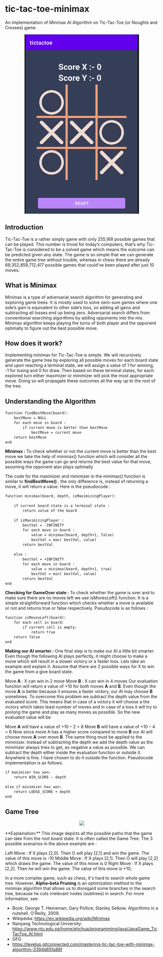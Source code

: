 # tic-tac-toe-minimax
An implementation of Minimax AI Algorithm on Tic-Tac-Toe (or Noughts and Crosses) game.
<p align="center">
	<img src="TicTac.png"></img>
</p>

## Introduction
Tic-Tac-Toe is a rather simply game with only 255,168 possible games that can be played. This number is trivial for today’s computers, that’s why Tic-Tac-Toe is considered to be a solved game which means the outcome can be predicted given any state. The game is so simple that we can generate the entire game tree without trouble, whereas in chess there are already 69,352,859,712,417 possible games that could’ve been played after just 10 moves.

## What is Minimax
Minimax is a type of adversarial search algorithm for generating and exploring game trees. It is mostly used to solve zero-sum games where one side’s gain is equivalent to other side’s loss, so adding all gains and subtracting all losses end up being zero.
Adversarial search differs from conventional searching algorithms by adding opponents into the mix. Minimax algorithm keeps playing the turns of both player and the opponent optimally to figure out the best possible move.

## How does it work?
Implementing minimax for Tic-Tac-Toe is simple. We will recursively generate the game tree by exploring all possible moves for each board state and upon reaching a terminal state, we will assign a value of 1 for winning, -1 for losing and 0 for draw. Then based on these terminal states, for each explored turn either maximizer or minimizer will pick the most appropriate move. Doing so will propagate these outcomes all the way up to the root of the tree.

## Understanding the Algorithm

```
function findBestMove(board):
    bestMove = NULL
    for each move in board :
        if current move is better than bestMove
            bestMove = current move
    return bestMove
end
```
**Minimax :**
To check whether or not the current move is better than the best move we take the help of minimax() function which will consider all the possible ways the game can go and returns the best value for that move, assuming the opponent also plays optimally 

The code for the maximizer and minimizer in the minimax() function is similar to **findBestMove()** , the only difference is, instead of returning a move, it will return a value. Here is the pseudocode :  

```
function minimax(board, depth, isMaximizingPlayer):

    if current board state is a terminal state :
        return value of the board
    
    if isMaximizingPlayer :
        bestVal = -INFINITY 
        for each move in board :
            value = minimax(board, depth+1, false)
            bestVal = max( bestVal, value) 
        return bestVal

    else :
        bestVal = +INFINITY 
        for each move in board :
            value = minimax(board, depth+1, true)
            bestVal = min( bestVal, value) 
        return bestVal 
end
```
**Checking for GameOver state :**
To check whether the game is over and to make sure there are no moves left we use isMovesLeft() function. It is a simple straightforward function which checks whether a move is available or not and returns true or false respectively. Pseudocode is as follows :
```
function isMovesLeft(board):
    for each cell in board:
        if current cell is empty:
            return true
    return false
end
```

**Making our AI smarter :**
One final step is to make our AI a little bit smarter. Even though the following AI plays perfectly, it might choose to make a move which will result in a slower victory or a faster loss. Lets take an example and explain it.
Assume that there are 2 possible ways for X to win the game from a give board state.

Move **A** : X can win in 2 move
Move **B** : X can win in 4 moves
Our evaluation function will return a value of +10 for both moves **A** and **B**. Even though the move **A** is better because it ensures a faster victory, our AI may choose **B** sometimes. To overcome this problem we subtract the depth value from the evaluated score. This means that in case of a victory it will choose a the victory which takes least number of moves and in case of a loss it will try to prolong the game and play as many moves as possible. So the new evaluated value will be

Move **A** will have a value of +10 – 2 = 8
Move **B** will have a value of +10 – 4 = 6
Now since move A has a higher score compared to move **B** our AI will choose move **A** over move **B**. The same thing must be applied to the minimizer. Instead of subtracting the depth we add the depth value as the minimizer always tries to get, as negative a value as possible. We can subtract the depth either inside the evaluation function or outside it. Anywhere is fine. I have chosen to do it outside the function. Pseudocode implementation is as follows. 
```
if maximizer has won:
    return WIN_SCORE – depth

else if minimizer has won:
    return LOOSE_SCORE + depth
end
```

## Game Tree
<p align="center">
	<img src="Game Tree.png"></img>
</p>
**Explaination:**
This image depicts all the possible paths that the game can take from the root board state. It is often called the Game Tree.
The 3 possible scenarios in the above example are :

Left Move : If X plays [2,0]. Then O will play [2,1] and win the game. The value of this move is -10
Middle Move : If X plays [2,1]. Then O will play [2,2] which draws the game. The value of this move is 0
Right Move : If X plays [2,2]. Then he will win the game. The value of this move is +10;

In a more complex game, such as chess, it's hard to search whole game tree. However, **Alpha–beta Pruning** is an optimization method to the minimax algorithm that allows us to disregard some branches in the search tree, because he cuts irrelevant nodes (subtrees) in search. For more information, see:

* Book: George T. Heineman; Gary Pollice; Stanley Selkow. Algorithms in a nutshell. O'Reilly, 2009.
* Wikipédia: <https://en.wikipedia.org/wiki/Minimax>
* Nanyang Technological University: <https://www.ntu.edu.sg/home/ehchua/programming/java/JavaGame_TicTacToe_AI.html>
* GFG
* https://levelup.gitconnected.com/mastering-tic-tac-toe-with-minimax-algorithm-3394d65fa88f

